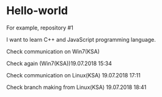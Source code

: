 # Hello-world
For example, repository #1

I want to learn C++ and JavaScript programming language.

Check communication on Win7(KSA)

Check again (Win7(KSA))19.07.2018 15:34

Check communication on Linux(KSA) 19.07.2018 17:11

Check branch making from Linux(KSA) 19.07.2018 18:41
